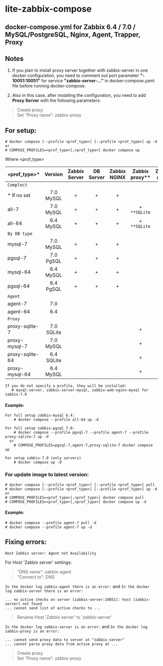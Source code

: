 # lite-zabbix-compose
## docker-compose.yml for Zabbix 6.4 / 7.0 / MySQL/PostgreSQL, Nginx, Agent, Trapper, Proxy


## Notes
1. If you plan to install proxy server together with zabbix-server in one docker configuration, you need to comment out port parameter **"- 10051:10051"** for service **"zabbix-server-..."** in docker-compose.yaml file before running docker-compose.



2. Also in this case, after installing the configuration, you need to add **Proxy Server** with the following parameters:

> Create proxy<br>
> Set "Proxy name": zabbix-proxy


## For setup:

    # docker compose [--profile <prof_type>] [--profile <prof_type>] up -d
    or
    # COMPOSE_PROFILES=<prof_type>[,<prof_type>] docker compose up


Where <prof_type>

| <prof_type>* | Version |Zabbix Server|DB Server|Zabbix NGINX|Zabbix proxy**|Zabbix agent|Zabbix trapper|
|:-------------|:-------:|:-----------:|:-------:|:----------:|:------------:|:----------:|:------------:|
| `Complect`   |         |             |         |            |              |            |              |
| * If no set  |7.0 MySQL| +           | +       | +          |              |            |              |
| all-7        |7.0 MySQL| +           | +       | +          | + `**SQLite` | +          | +            | 
| all-64       |6.4 MySQL| +           | +       | +          | + `**SQLite` | +          | +            |
| `By DB type` |         |             |         |            |              |            |              |
| mysql-7      |7.0 MySQL| +           | +       | +          |              |            |              |
| pgsql-7      |7.0 PgSQL| +           | +       | +          |              |            |              |
| mysql-64     |6.4 MySQL| +           | +       | +          |              |            |              |
| pgsql-64     |6.4 PgSQL| +           | +       | +          |              |            |              |
| `Agent`      |         |             |         |            |              |            |              |
| agent-7      |7.0      |             |         |            |              | +          | +            |
| agent-64     |6.4      |             |         |            |              | +          | +            |
| `Proxy`        |          |          |         |            |              |            |              |
| proxy-sqlite-7 |7.0 SQLite|          |         |            | +            |            |              |
| proxy-mysql-7  |7.0 MySQL |          |         |            | +            |            |              |
| proxy-sqlite-64|6.4 SQLite|          |         |            | +            |            |              |
| proxy-mysql-64 |6.4 MySQL |          |         |            | +            |            |              |


	If you do not specify a profile, they will be installed:
       # mysql-server, zabbix-server-mysql, zabbix-web-nginx-mysql for zabbix-7.0



#### Example:

    For full setup zabbix-mysql 6.4:
        # docker compose --profile all-64 up -d

    For full setup zabbix-pgsql 7.0:
        # docker compose --profile pgsql-7 --profile agent-7 --profile proxy-sqlite-7 up -d
      or
        # COMPOSE_PROFILES=pgsql-7,agent-7,proxy-sqlite-7 docker compose up

    For setup zabbix-7.0 (only servers)
        # docker compose up -d

### For update image to latest version:

    # docker compose [--profile <prof_type>] [--profile <prof_type>] pull
    # docker compose [--profile <prof_type>] [--profile <prof_type>] up -d
    or
    # COMPOSE_PROFILES=<prof_type>[,<prof_type>] docker compose pull
    # COMPOSE_PROFILES=<prof_type>[,<prof_type>] docker compose up -d

#### Example:

    # docker compose --profile agent-7 pull -d
    # docker compose --profile agent-7 up -d





## Fixing errors:

`Host Zabbix server: Agent not Availability`

For Host 'Zabbix server' settings:
> "DNS name": zabbix-agent<br>
> "Connect to": DNS


`In the docker log zabbix-agent there is an error:`
and
`In the docker log zabbix-server there is an error:` 

	... no active checks on server [zabbix-server:10051]: host [zabbix-server] not found
	... cannot send list of active checks to ...

> Rename Host 'Zabbix server' to 'zabbix-server'


`In the docker log zabbix-server is an error:`
and
`In the docker log zabbix-proxy is an error:`

	... cannot send proxy data to server at "zabbix-server"
	... cannot parse proxy data from active proxy at ...

> Create proxy<br>
> Set "Proxy name": zabbix-proxy

